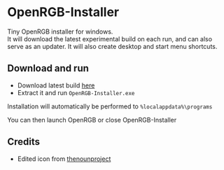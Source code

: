 # OpenRGB-Installer

Tiny OpenRGB installer for windows.  
It will download the latest experimental build on each run, and can also serve as an updater.
It will also create desktop and start menu shortcuts.

## Download and run

- Download latest build [here](https://github.com/Odizinne/OpenRGB-Installer/releases/latest)
- Extract it and run `OpenRGB-Installer.exe`

Installation will automatically be performed to `%localappdata%\programs`

You can then launch OpenRGB or close OpenRGB-Installer

## Credits

- Edited icon from [thenounproject](https://thenounproject.com/icon/setup-1091975/)